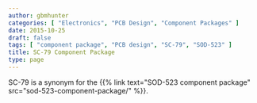 ```yaml
---
author: gbmhunter
categories: [ "Electronics", "PCB Design", "Component Packages" ]
date: 2015-10-25
draft: false
tags: [ "component package", "PCB design", "SC-79", "SOD-523" ]
title: SC-79 Component Package
type: page
---
```


SC-79 is a synonym for the {{% link text="SOD-523 component package" src="sod-523-component-package/" %}}.
